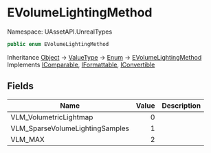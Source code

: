 # EVolumeLightingMethod

Namespace: UAssetAPI.UnrealTypes

```csharp
public enum EVolumeLightingMethod
```

Inheritance [Object](https://docs.microsoft.com/en-us/dotnet/api/system.object) → [ValueType](https://docs.microsoft.com/en-us/dotnet/api/system.valuetype) → [Enum](https://docs.microsoft.com/en-us/dotnet/api/system.enum) → [EVolumeLightingMethod](./uassetapi.unrealtypes.evolumelightingmethod.md)<br>
Implements [IComparable](https://docs.microsoft.com/en-us/dotnet/api/system.icomparable), [IFormattable](https://docs.microsoft.com/en-us/dotnet/api/system.iformattable), [IConvertible](https://docs.microsoft.com/en-us/dotnet/api/system.iconvertible)

## Fields

| Name | Value | Description |
| --- | --: | --- |
| VLM_VolumetricLightmap | 0 |  |
| VLM_SparseVolumeLightingSamples | 1 |  |
| VLM_MAX | 2 |  |
